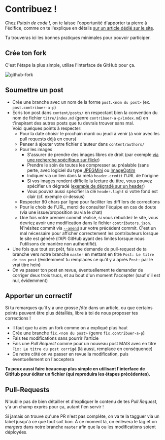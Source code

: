 # Contribuez !

Chez _Putain de code !_, on te laisse l'opportunité d'apporter ta pierre à
l'édifice, comme on te l'explique en détails [sur un article dédié sur le
site](http://putaindecode.fr/posts/comment-contribuer/).

Tu trouveras ici les bonnes pratiques minimales pour pouvoir participer.

## Crée ton fork

C'est l'étape la plus simple, utilise l'interface de GitHub pour ça.

![github-fork](src/pages/posts/comment-contribuer/fork-button.jpg)

## Soumettre un post

* Crée une branche avec un nom de la forme `post.<nom du post>` (ex.
  `post.contribuer-a-p`)
* Écris ton post dans `content/posts/` en respectant bien la convention du
  nom de fichier `titre/index.md` (genre `contribuer-a-p/index.md`)
  en t'inspirant des autres posts que tu devrais trouver sans mal.  
  Voici quelques points à respecter:
  - Pour la date choisir le prochain mardi ou jeudi à venir (à voir avec les
  pull requests déjà en cours)
  - Penser à ajouter votre fichier d'auteur dans `content/authors/`
  - Pour les images
    - S'assurer de prendre des images libres de droit (par exemple
    [via une recherche spécifique sur flickr](https://www.flickr.com/search/?license=2%2C3%2C4%2C5%2C6%2C9&tags=delorean&advanced=1))
    - Prendre le soin de toutes les compresser au préalable (sans perte,
  avec logiciel du type [JPEGMini](http://www.jpegmini.com/) ou
  [ImageOptim](https://imageoptim.com/)
    - Indiquer via un lien dans la meta `header.credit` l'URL de l'origine
    - Si vos images rendent difficile la lecture du titre, vous pouvez spécifier
    un dégradé ([exemple de dégradé sur un header](https://github.com/putaindecode/putaindecode.fr/blob/master/content/posts/entreprendre/auto-entrepreneuriat-retour-experiences/index.md))
    - Vous pouvez aussi spécifier la clé `header.light` si votre fond est clair
    (cf. exemple ci-dessus)
  - Respecter 80 chars par ligne pour faciliter les diff lors de corrections
  - Pour le choix de l'URL, merci de consulter l'équipe en cas de doute
  (via une issue/proposition ou via le chat)
  - Une fois votre premier commit réalisé, si vous rebuildez le site, vous
  devriez avoir une modification dans le fichier `contributors.json`. N'hésitez
  commit via [`--amend`](http://www.git-scm.com/docs/git-commit) sur votre
  précédent commit.
  C'est un mal nécessaire pour afficher correctement les contributeurs lorsque
  le site est généré (l'API GitHub ayant des limites lorsque nous l'utilisons de
  manière non authentifié).
* Une fois que tout est prêt, fais une demande de pull-request de ta branche
  vers notre branche `master` en mettant en titre `Post: Le titre de ton post`
  (évidemment tu remplaces ce qu'il y a après `Post:` par le vrai titre hein)
* On va passer ton post en revue, éventuellement te demander de corriger deux
  trois trucs, et au bout d'un moment l'accepter (sauf s'il est nul, évidemment)

## Apporter un correctif

Si tu remarques qu'il y a une grosse *fôte* dans un article, ou que certains
points peuvent être plus détaillés, libre à toi de nous proposer tes corrections
!

* Il faut que tu aies un fork comme on a expliqué plus haut
* Crée une branche `fix.<nom du post>` (genre `fix.contribuer-a-p`)
* Fais tes modifications sans pourrir l'article
* Fais une *Pull Request* comme pour un nouveau post MAIS avec en titre
  `Fix: Le titre du post corrigé` (là aussi, remplace en conséquence)
* De notre côté on va passer en revue la modification, puis éventuellement on
  l'acceptera

**Tu peux aussi faire beaucoup plus simple en utilisant l'interface de
GitHub pour éditer un fichier (qui reproduira les étapes précédentes).**

## Pull-Requests

N'oublie pas de bien détailler et d'expliquer le contenu de tes *Pull Request*,
y'a un champ exprès pour ça, autant t'en servir !

Si jamais on trouve qu'une PR n'est pas complète, on va te la tagguer via un
label jusqu'à ce que tout soit bon. À ce moment là, on enlèvera le tag et on
*mergera* dans notre branche `master` afin que la ou les modifications soient
déployées.
